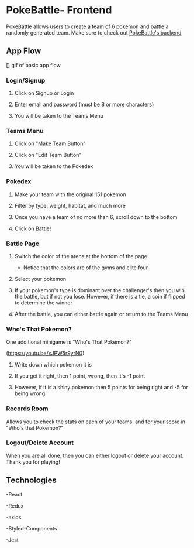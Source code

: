 # PokeBattle- Frontend

PokeBattle allows users to create a team of 6 pokemon and battle a randomly generated team.
Make sure to check out [PokeBattle's backend](https://github.com/ajg7/PokeBattle-Backend)

## App Flow

[] gif of basic app flow

### Login/Signup

1. Click on Signup or Login

2. Enter email and password (must be 8 or more characters)

3. You will be taken to the Teams Menu

### Teams Menu

1. Click on "Make Team Button"

2. Click on "Edit Team Button"

3. You will be taken to the Pokedex

### Pokedex

1. Make your team with the original 151 pokemon

2. Filter by type, weight, habitat, and much more

3. Once you have a team of no more than 6, scroll down to the bottom

4. Click on Battle!

### Battle Page

1. Switch the color of the arena at the bottom of the page

    - Notice that the colors are of the gyms and elite four

2. Select your pokemon

3. If your pokemon's type is dominant over the challenger's then you win the battle, but if not you lose. However, if there is a tie, a coin if flipped to determine the winner

4. After the battle, you can either battle again or return to the Teams Menu

### Who's That Pokemon?

One additional minigame is "Who's That Pokemon?"

(https://youtu.be/xJPW5r9yrN0)

1. Write down which pokemon it is

2. If you get it right, then 1 point, wrong, then it's -1 point

3. However, if it is a shiny pokemon then 5 points for being right and -5 for being wrong

### Records Room

Allows you to check the stats on each of your teams, and for your score in "Who's that Pokemon?"

### Logout/Delete Account

When you are all done, then you can either logout or delete your account. Thank you for playing!

## Technologies

-React

-Redux

-axios

-Styled-Components

-Jest
